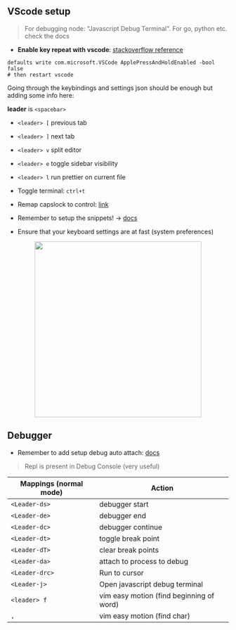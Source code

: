 ## VScode setup

<blockquote>
  For debugging node: "Javascript Debug Terminal". For go, python etc. check the docs
</blockquote>

- **Enable key repeat with vscode**: [stackoverflow reference](https://stackoverflow.com/questions/39972335/how-do-i-press-and-hold-a-key-and-have-it-repeat-in-vscode)

```shell
defaults write com.microsoft.VSCode ApplePressAndHoldEnabled -bool false
# then restart vscode
```

Going through the keybindings and settings json should be enough but adding some info here:

**leader** is `<spacebar>`

- `<leader> [` previous tab
- `<leader> ]` next tab
- `<leader> v` split editor
- `<leader> e` toggle sidebar visibility
- `<leader> l` run prettier on current file
- Toggle terminal: `ctrl+t`
- Remap capslock to control: [link](https://dev.to/andy4thehuynh/vim-tip-remap-caps-lock-to-control-3ih8)

- Remember to setup the snippets! -> [docs](https://code.visualstudio.com/docs/editor/userdefinedsnippets#:~:text=In%20Visual%20Studio%20Code%2C%20snippets,Snippet%20in%20the%20Command%20Palette.&text=tabCompletion%22%3A%20%22on%22%20%2C,Tab%20to%20insert%20a%20snippet.)
- Ensure that your keyboard settings are at fast (system preferences)

<p align="center"> <img src="https://user-images.githubusercontent.com/22555088/139585698-956a4554-1fac-4dba-867d-4d6a1508b1ab.png" height=400 width=380>  </p>

## Debugger

- Remember to add setup debug auto attach: [docs](https://code.visualstudio.com/docs/nodejs/nodejs-debugging)
<blockquote>
Repl is present in Debug Console (very useful)
</blockquote>

| Mappings (normal mode) | Action                                   |
| ---------------------- | ---------------------------------------- |
| `<Leader-ds>`          | debugger start                           |
| `<Leader-de>`          | debugger end                             |
| `<Leader-dc>`          | debugger continue                        |
| `<Leader-dt>`          | toggle break point                       |
| `<Leader-dT>`          | clear break points                       |
| `<Leader-da>`          | attach to process to debug               |
| `<Leader-drc>`         | Run to cursor                            |
| `<Leader-j>`           | Open javascript debug terminal           |
| `<leader> f`           | vim easy motion (find beginning of word) |
| `,`                    | vim easy motion (find char)              |
